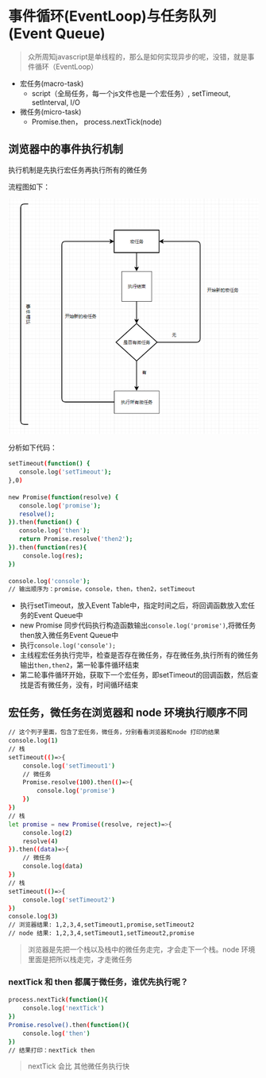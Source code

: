 # 事件循环(EventLoop)与任务队列(Event Queue)

> 众所周知javascript是单线程的，那么是如何实现异步的呢，没错，就是事件循环（EventLoop）

* 宏任务(macro-task)
  * script（全局任务，每一个js文件也是一个宏任务）, setTimeout, setInterval, I/O
* 微任务(micro-task)
  * Promise.then， process.nextTick(node)

## 浏览器中的事件执行机制

执行机制是先执行宏任务再执行所有的微任务

流程图如下：

![事件循环执行图](images/eventloop.png)

分析如下代码：

 ```bash
setTimeout(function() {
    console.log('setTimeout');
},0)

new Promise(function(resolve) {
    console.log('promise');
    resolve();
}).then(function() {
    console.log('then');
    return Promise.resolve('then2');
}).then(function(res){
     console.log(res);
})

console.log('console');
// 输出顺序为：promise，console，then，then2，setTimeout
 ```

* 执行setTimeout，放入Event Table中，指定时间之后，将回调函数放入宏任务的Event Queue中
* new Promise 同步代码执行构造函数输出`console.log('promise')`,将微任务then放入微任务Event Queue中
* 执行`console.log('console');`
* 主线程宏任务执行完毕，检查是否存在微任务，存在微任务,执行所有的微任务输出`then,then2`，第一轮事件循环结束
* 第二轮事件循环开始，获取下一个宏任务，即setTimeout的回调函数，然后查找是否有微任务，没有，时间循环结束

## 宏任务，微任务在浏览器和 node 环境执行顺序不同

```bash
// 这个列子里面，包含了宏任务，微任务，分别看看浏览器和node 打印的结果
console.log(1)
// 栈
setTimeout(()=>{
    console.log('setTimeout1')
    // 微任务
    Promise.resolve(100).then(()=>{
        console.log('promise')
    })
})
// 栈
let promise = new Promise((resolve, reject)=>{
    console.log(2)
    resolve(4)
}).then((data)=>{
    // 微任务
    console.log(data)
})
// 栈
setTimeout(()=>{
    console.log('setTimeout2')
})
console.log(3)
// 浏览器结果: 1,2,3,4,setTimeout1,promise,setTimeout2
// node 结果: 1,2,3,4,setTimeout1,setTimeout2,promise
```

> 浏览器是先把一个栈以及栈中的微任务走完，才会走下一个栈。node 环境里面是把所以栈走完，才走微任务

### nextTick 和 then 都属于微任务，谁优先执行呢？

```bash
process.nextTick(function(){
    console.log('nextTick')
})
Promise.resolve().then(function(){
    console.log('then')
})
// 结果打印：nextTick then
```

> nextTick 会比 其他微任务执行快